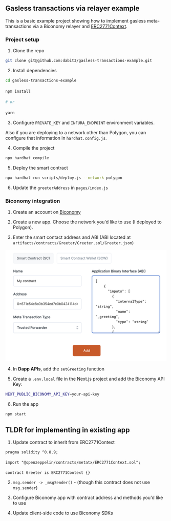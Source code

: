 ## Gasless transactions via relayer example

This is a basic example project showing how to implement gasless meta-transactions via a Biconomy relayer and [ERC2771Context](https://docs.openzeppelin.com/contracts/4.x/api/metatx).

### Project setup

1. Clone the repo

```sh
git clone git@github.com:dabit3/gasless-transactions-example.git
```

2. Install dependencies

```sh
cd gasless-transactions-example

npm install

# or

yarn
```

3. Configure `PRIVATE_KEY` and `INFURA_ENDPOINT` environment variables.

Also if you are deploying to a network other than Polygon, you can configure that information in `hardhat.config.js`.

4. Compile the project

```sh
npx hardhat compile
```

5. Deploy the smart contract

```sh
npx hardhat run scripts/deploy.js --network polygon
```

6. Update the `greeterAddress` in `pages/index.js`

### Biconomy integration

1. Create an account on [Biconomy](http://biconomy.io)

2. Create a new app. Choose the network you'd like to use (I deployed to Polygon).

3. Enter the smart contact address and ABI (ABI located at `artifacts/contracts/Greeter/Greeter.sol/Greeter.json`)

![Biconomy setup](setup.png)

4. In __Dapp APIs__, add the `setGreeting` function

5. Create a `.env.local` file in the Next.js project and add the Biconomy API Key:

```sh
NEXT_PUBLIC_BICONOMY_API_KEY=your-api-key
```

6. Run the app

```sh
npm start
```

## TLDR for implementing in existing app

1. Update contract to inherit from ERC2771Context

```solidity
pragma solidity ^0.8.9;

import "@openzeppelin/contracts/metatx/ERC2771Context.sol";

contract Greeter is ERC2771Context {}
```

2. `msg.sender -> _msgSender()` - (though this contract does not use `msg.sender`)

3. Configure Biconomy app with contract address and methods you'd like to use

4. Update client-side code to use Biconomy SDKs
